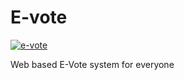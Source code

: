 # E-vote

[![e-vote][ico-online]](https://genco.one/)

Web based E-Vote system for everyone

[ico-online]: https://img.shields.io/website/https/genco.one.svg?down_color=red&up_message=online&label=e-vote
